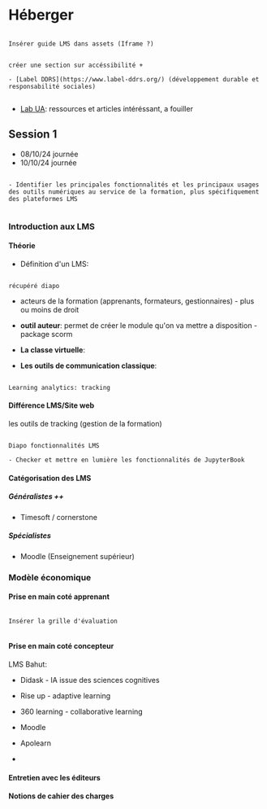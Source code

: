# Héberger

```{note}

Insérer guide LMS dans assets (Iframe ?)

```


```{admonition} accébilité

créer une section sur accéssibilité + 

- [Label DDRS](https://www.label-ddrs.org/) (développement durable et responsabilité sociales)


```

- [Lab UA](https://labua.univ-angers.fr/): ressources et articles intéréssant, a fouiller



## Session 1

- 08/10/24 journée
- 10/10/24 journée

```{admonition} Objectif(s) pédagogique(s)

- Identifier les principales fonctionnalités et les principaux usages des outils numériques au service de la formation, plus spécifiquement des plateformes LMS


```

### Introduction aux LMS

#### Théorie

- Définition d'un LMS:

```{note}

récupéré diapo

```

- acteurs de la formation (apprenants, formateurs, gestionnaires) - plus ou moins de droit

- **outil auteur**: permet de créer le module qu'on va mettre a disposition - package scorm

- **La classe virtuelle**:

- **Les outils de communication classique**:


```{note}

Learning analytics: tracking

```

#### Différence LMS/Site web

les outils de tracking (gestion de la formation)

```{note}

Diapo fonctionnalités LMS

- Checker et mettre en lumière les fonctionnalités de JupyterBook

```


#### Catégorisation des LMS

##### Généralistes ++

- Timesoft / cornerstone

##### Spécialistes

- Moodle (Enseignement supérieur)

### Modèle économique



#### Prise en main coté apprenant

```{note}

Insérer la grille d'évaluation


```


#### Prise en main coté concepteur


LMS Bahut:

- Didask - IA issue des sciences cognitives
- Rise up - adaptive learning
- 360 learning - collaborative learning
- Moodle







- Apolearn
- 


#### Entretien avec les éditeurs


#### Notions de cahier des charges 








